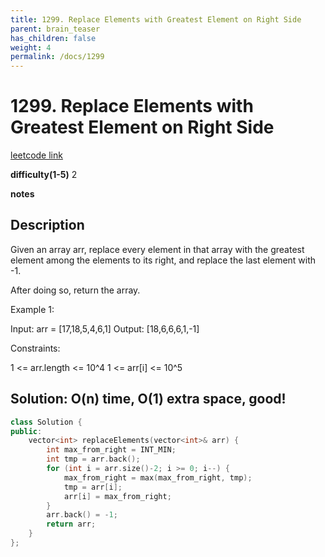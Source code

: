 ```yaml
---
title: 1299. Replace Elements with Greatest Element on Right Side
parent: brain_teaser
has_children: false
weight: 4
permalink: /docs/1299
---
```

# 1299. Replace Elements with Greatest Element on Right Side
[leetcode link](https://leetcode.com/problems/replace-elements-with-greatest-element-on-right-side/)

**difficulty(1-5)** 
2

**notes**

## Description
Given an array arr, replace every element in that array with the greatest element among the elements to its right, and replace the last element with -1.

After doing so, return the array.


Example 1:

Input: arr = [17,18,5,4,6,1]
Output: [18,6,6,6,1,-1]
 

Constraints:

1 <= arr.length <= 10^4
1 <= arr[i] <= 10^5

## Solution: O(n) time, O(1) extra space, good!
```c++
class Solution {
public:
    vector<int> replaceElements(vector<int>& arr) {
        int max_from_right = INT_MIN;
        int tmp = arr.back();
        for (int i = arr.size()-2; i >= 0; i--) {
            max_from_right = max(max_from_right, tmp);
            tmp = arr[i];
            arr[i] = max_from_right;
        }
        arr.back() = -1;
        return arr;
    }
};
```
<!-- 
Blue label
{: .label .label-blue }

Stable
{: .label .label-green }

New release
{: .label .label-purple }

Coming soon
{: .label .label-yellow }

Deprecated
{: .label .label-red } -->
